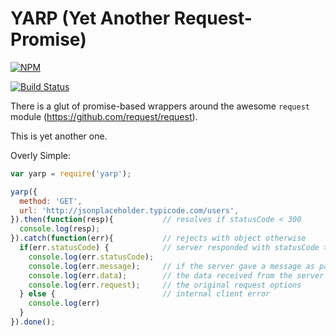 YARP (Yet Another Request-Promise)
==================================

[![NPM](https://nodei.co/npm/yarp.png)](https://nodei.co/npm/yarp/)

[![Build Status](https://travis-ci.org/dialexa/yarp.svg)](https://travis-ci.org/dialexa/yarp)

There is a glut of promise-based wrappers around the awesome `request` module (https://github.com/request/request).

This is yet another one.

Overly Simple:

```javascript
var yarp = require('yarp');

yarp({
  method: 'GET',
  url: 'http://jsonplaceholder.typicode.com/users',
}).then(function(resp){           // resolves if statusCode < 300
  console.log(resp);
}).catch(function(err){           // rejects with object otherwise
  if(err.statusCode) {            // server responded with statusCode >= 300
    console.log(err.statusCode);
    console.log(err.message);     // if the server gave a message as part of its response
    console.log(err.data);        // the data received from the server (if present)
    console.log(err.request);     // the original request options
  } else {                        // internal client error
    console.log(err)
  }
}).done();
```
